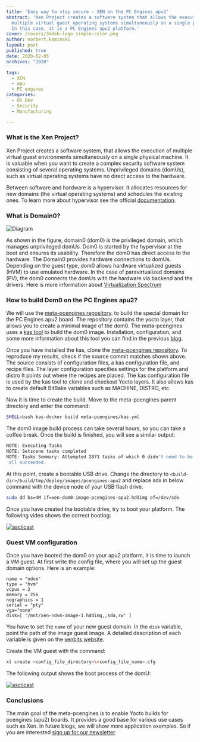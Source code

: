 ```yaml
---
title: 'Easy way to stay secure - XEN on the PC Engines apu2'
abstract: 'Xen Project creates a software system that allows the execution of
  multiple virtual guest operating systems simultaneously on a single physical machine.
  In this case, it is a PC Engines apu2 platform.'
cover: /covers/3mdeb-logo_simple-color.png
author: norbert.kaminski
layout: post
published: true
date: 2020-02-05
archives: "2020"

tags:
  - XEN
  - apu
  - PC engines
categories:
  - OS Dev
  - Security
  - Manufacturing

---
```


### What is the Xen Project?

Xen Project creates a software system, that allows the execution of multiple
virtual guest environments simultaneously on a single physical machine. It is
valuable when you want to create a complex security software system consisting
of several operating systems. Unprivileged domains (domUs), such as virtual
operating systems have no direct access to the hardware.

Between software and hardware is a hypervisor. It allocates resources for new
domains (the virtual operating systems) and schedules the existing ones. To
learn more about hypervisor see the official
[documentation](https://wiki.xenproject.org/wiki/Hypervisor).

### What is Domain0?

![Diagram](/img/xen-architecture.jpg)

As shown in the figure, domain0 (dom0) is the privileged domain, which manages
unprivileged domUs. Dom0 is started by the hypervisor at the boot and ensures
its usability. Therefore the dom0 has direct access to the hardware. The Domain0
provides hardware connections to domUs. Depending on the guest type, dom0 allows
hardware virtualized guests (HVM) to use emulated hardware. In the case of
paravirtualized domains (PV), the dom0 connects the domUs with the hardware via
backend and the drivers. Here is more information about
[Virtualization Spectrum](https://wiki.xenproject.org/wiki/Understanding_the_Virtualization_Spectrum)

### How to build Dom0 on the PC Engines apu2?

We will use the
[meta-pcengines repository](https://github.com/3mdeb/meta-pcengines/tree/c4ee98ab390b073807173584107c09f49ac1e390).
to build the special domain for the PC Engines apu2 board. The repository
contains the yocto layer, that allows you to create a minimal image of the dom0.
The meta-pcengines uses a [kas tool](https://kas.readthedocs.io/en/1.0/) to
build the dom0 image. Installation, configuration, and some more information
about this tool you can find in the previous
[blog](https://blog.3mdeb.com/2019/2019-02-07-kas/).

Once you have installed the kas, clone the
[meta-pcengines repository](https://github.com/3mdeb/meta-pcengines/tree/c4ee98ab390b073807173584107c09f49ac1e390).
To reproduce my results, check if the source commit matches shown above. The
source consists of configuration files, a kas configuration file, and recipe
files. The layer configuration specifies settings for the platform and distro It
points out where the recipes are placed. The kas configuration file is used by
the kas tool to clone and checkout Yocto layers. It also allows kas to create
default BitBake variables such as MACHINE, DISTRO, etc.

Now it is time to create the build. Move to the meta-pcengines parent directory
and enter the command:

```bash
SHELL=bash kas-docker build meta-pcengines/kas.yml
```

The dom0 image build process can take several hours, so you can take a coffee
break. Once the build is finished, you will see a similar output:

```bash
NOTE: Executing Tasks
NOTE: Setscene tasks completed
NOTE: Tasks Summary: Attempted 2871 tasks of which 0 didn't need to be rerun and
 all succeeded.
```

At this point, create a bootable USB drive. Change the directory to
`<build-dir>/build/tmp/deploy/images/pcengines-apu2` and replace sdx in below
command with the device node of your USB flash drive.

```bash
sudo dd bs=4M if=xen-dom0-image-pcengines-apu2.hddimg of=/dev/sdx
```

Once you have created the bootable drive, try to boot your platform. The
following video shows the correct bootlog:

[![asciicast](https://asciinema.org/a/Tr4hhF9sBKC0C9YO5GkwHUrcJ.svg)](https://asciinema.org/a/Tr4hhF9sBKC0C9YO5GkwHUrcJ?t=16)

### Guest VM configuration

Once you have booted the dom0 on your apu2 platform, it is time to launch a VM
guest. At first write the config file, where you will set up the guest domain
options. Here is an example:

```bashtoml
name = "ndvm"
type = "hvm"
vcpus = 2
memory = 256
nographics = 1
serial = "pty"
vga="none"
disk=[ '/mnt/xen-ndvm-image-1.hddimg,,sda,rw' ]
```

You have to set the `name` of your new guest domain. In the `disk` variable,
point the path of the image guest image. A detailed description of each variable
is given on the
[xenbits website](https://xenbits.xen.org/docs/unstable/man/xl.cfg.5.html).

Create the VM guest with the command:

```bash
xl create <config_file_directory>\<config_file_name>.cfg
```

The following output shows the boot process of the domU:

[![asciicast](https://asciinema.org/a/aQfr4P7HneRxkzIN42iHFX3Sd.svg)](https://asciinema.org/a/aQfr4P7HneRxkzIN42iHFX3Sd?t=10)

### Conclusions

The main goal of the meta-pcengines is to enable Yocto builds for pcengines
(apu2) boards. It provides a good base for various use cases such as Xen. In
future blogs, we will show more application examples. So if you are interested
[sign up for our newsletter](https://newsletter.3mdeb.com/subscription/PW6XnCeK6).
